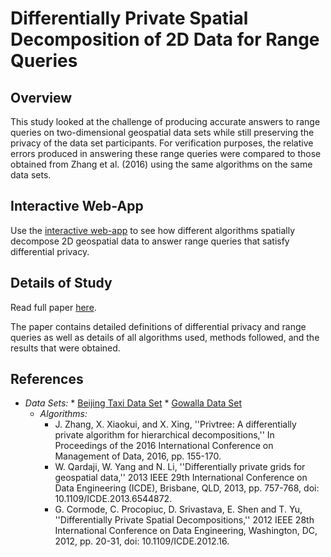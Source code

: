 # Differentially Private Spatial Decomposition of 2D Data for Range Queries

## Overview
This study looked at the challenge of producing
accurate answers to range queries on two-dimensional geospatial
data sets while still preserving the privacy of the data set
participants. For verification purposes, the relative errors produced in answering these range queries were compared to those obtained from Zhang et
al. (2016) using the same algorithms on the same data sets.

## Interactive Web-App

Use the [interactive web-app](http://google.com) to see how 
different algorithms spatially decompose 2D geospatial data
to answer range queries that satisfy differential privacy.

## Details of Study 
Read full paper [here](https://github.com/ruankie/differentially-private-range-queries/blob/main/paper.pdf).

The paper contains detailed definitions of differential privacy and
range queries as well as details of all algorithms used, methods
followed, and the results that were obtained.

## References
* *Data Sets:* 
        * [Beijing Taxi Data Set](http://snap.stanford.edu/data/loc-gowalla.html)
        * [Gowalla Data Set](https://www.microsoft.com/en-us/research/publication/t-drive-trajectory-data-sample/?from=http%3A%2F%2Fresearch.microsoft.com%2Fapps%2Fpubs%2F%3Fid%3D152883)
    * *Algorithms:*
        * J. Zhang, X. Xiaokui, and X. Xing, ''Privtree: A differentially private algorithm for hierarchical decompositions,''
        In Proceedings of the 2016 International Conference on Management of Data, 2016, pp. 155-170.
        * W. Qardaji, W. Yang and N. Li, ''Differentially private grids for geospatial data,'' 
        2013 IEEE 29th International Conference on Data Engineering (ICDE), Brisbane, QLD, 2013, pp. 757-768, doi: 10.1109/ICDE.2013.6544872.
        * G. Cormode, C. Procopiuc, D. Srivastava, E. Shen and T. Yu, ''Differentially
		Private Spatial Decompositions,'' 2012 IEEE 28th International
		Conference on Data Engineering, Washington, DC, 2012, pp. 20-31, doi:
		10.1109/ICDE.2012.16.